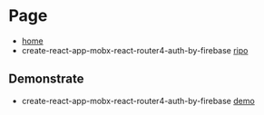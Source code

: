 # Page

* [home](https://hirokiito.github.io/)
* create-react-app-mobx-react-router4-auth-by-firebase
[ripo](https://github.com/HirokiIto/create-react-app-mobx-react-router4-auth-by-firebase)

## Demonstrate

* create-react-app-mobx-react-router4-auth-by-firebase
[demo](https://hirokiito.github.io/create-react-app-mobx-react-router4-auth-by-firebase)
